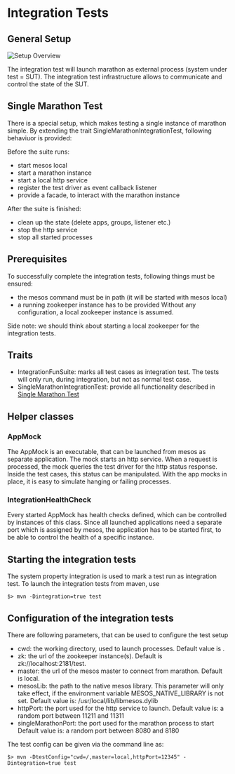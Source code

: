 # Integration Tests

## General Setup

![Setup Overview](http://yuml.me/diagram/scruffy;dir:LR/class/%5bIntegration+Test%5d-%3e%5bTestDriver%5d%2c+%5bTestDriver%5d-%3e%5bMarathon%5d%2c+%5bMarathon%5d-%3e%5bMesos%5d%2c+%5bMarathon%5d-%3e%5bZooKeeper%5d%2c+%5bMesos%5d-%3e%5bAppMock%5d%2c+%5bMesos%5d-%3e%5bZooKeeper%5d%2c+%5bAppMock%5d-%3e%5bTestDriver%5d)

The integration test will launch marathon as external process (system under test = SUT).
The integration test infrastructure allows to communicate and control the state of the SUT.


## Single Marathon Test <a name="single"></a> 

There is a special setup, which makes testing a single instance of marathon simple.
By extending the trait SingleMarathonIntegrationTest, following behaviuor is provided:

Before the suite runs:

- start mesos local
- start a marathon instance
- start a local http service 
- register the test driver as event callback listener
- provide a facade, to interact with the marathon instance


After the suite is finished:

- clean up the state (delete apps, groups, listener etc.)
- stop the http service
- stop all started processes

## Prerequisites

To successfully complete the integration tests, following things must be ensured:

- the mesos command must be in path (it will be started with mesos local)
- a running zookeeper instance has to be provided
  Without any configuration, a local zookeeper instance is assumed.

Side note: we should think about starting a local zookeeper for the integration tests.
 
## Traits

- IntegrationFunSuite: marks all test cases as integration test. 
  The tests will only run, during integration, but not as normal test case.
- SingleMarathonIntegrationTest: provide all functionality described in [Single Marathon Test](#single) 

## Helper classes

### AppMock

The AppMock is an executable, that can be launched from mesos as separate application.
The mock starts an http service. When a request is processed, the mock queries the test driver for
the http status response. Inside the test cases, this status can be manipulated.
With the app mocks in place, it is easy to simulate hanging or failing processes.

### IntegrationHealthCheck

Every started AppMock has health checks defined, which can be controlled by instances of this class.
Since all launched applications need a separate port which is assigned by mesos, the application has
to be started first, to be able to control the health of a specific instance.

## Starting the integration tests

The system property integration is used to mark a test run as integration test.
To launch the integration tests from maven, use

```
$> mvn -Dintegration=true test
```

## Configuration of the integration tests

There are following parameters, that can be used to configure the test setup

- cwd: the working directory, used to launch processes. 
  Default value is .
- zk: the url of the zookeeper instance(s). 
  Default is zk://localhost:2181/test.
- master: the url of the mesos master to connect from marathon. 
  Default is local.
- mesosLib: the path to the native mesos library. This parameter will only take effect, 
  if the environment variable MESOS_NATIVE_LIBRARY is not set.
  Default value is: /usr/local/lib/libmesos.dylib
- httpPort: the port used for the http service to launch.
  Default value is: a random port between 11211 and 11311
- singleMarathonPort: the port used for the marathon process to start
  Default value is: a random port between 8080 and 8180
  
The test config can be given via the command line as:

```
$> mvn -DtestConfig="cwd=/,master=local,httpPort=12345" -Dintegration=true test
```
 


